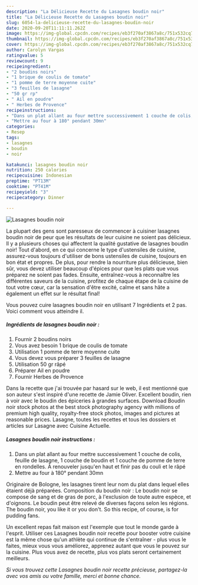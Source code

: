 ```yaml
---
description: "La Délicieuse Recette du Lasagnes boudin noir"
title: "La Délicieuse Recette du Lasagnes boudin noir"
slug: 6054-la-delicieuse-recette-du-lasagnes-boudin-noir
date: 2020-09-20T11:11:11.262Z
image: https://img-global.cpcdn.com/recipes/eb3f270af3867a8c/751x532cq70/lasagnes-boudin-noir-photo-principale-de-la-recette.jpg
thumbnail: https://img-global.cpcdn.com/recipes/eb3f270af3867a8c/751x532cq70/lasagnes-boudin-noir-photo-principale-de-la-recette.jpg
cover: https://img-global.cpcdn.com/recipes/eb3f270af3867a8c/751x532cq70/lasagnes-boudin-noir-photo-principale-de-la-recette.jpg
author: Carolyn Vargas
ratingvalue: 5
reviewcount: 9
recipeingredient:
- "2 boudins noirs"
- "1 brique de coulis de tomate"
- "1 pomme de terre moyenne cuite"
- "3 feuilles de lasagne"
- "50 gr rp"
- " Ail en poudre"
- " Herbes de Provence"
recipeinstructions:
- "Dans un plat allant au four mettre successivement 1 couche de colis, feuille de lasagne, 1 couche de boudin et 1 couche de pomme de terre en rondelles. À renouveler jusqu&#39;en haut et finir pas du couli et le râpé"
- "Mettre au four à 180° pendant 30mn"
categories:
- Resep
tags:
- lasagnes
- boudin
- noir

katakunci: lasagnes boudin noir 
nutrition: 250 calories
recipecuisine: Indonesian
preptime: "PT13M"
cooktime: "PT41M"
recipeyield: "3"
recipecategory: Dinner

---
```



![Lasagnes boudin noir](https://img-global.cpcdn.com/recipes/eb3f270af3867a8c/751x532cq70/lasagnes-boudin-noir-photo-principale-de-la-recette.jpg)

La plupart des gens sont paresseux de commencer à cuisiner lasagnes boudin noir de peur que les résultats de leur cuisine ne soient pas délicieux. Il y a plusieurs choses qui affectent la qualité gustative de lasagnes boudin noir! Tout d'abord, en ce qui concerne le type d'ustensiles de cuisine, assurez-vous toujours d'utiliser de bons ustensiles de cuisine, toujours en bon état et propres. De plus, pour rendre la nourriture plus délicieuse, bien sûr, vous devez utiliser beaucoup d'épices pour que les plats que vous préparez ne soient pas fades. Ensuite, entraînez-vous à reconnaître les différentes saveurs de la cuisine, profitez de chaque étape de la cuisine de tout votre cœur, car la sensation d'être excité, calme et sans hâte a également un effet sur le résultat final!

<!--inarticleads1-->

Vous pouvez cuire lasagnes boudin noir en utilisant 7 Ingrédients et 2 pas. Voici comment vous atteindre il.

##### Ingrédients de lasagnes boudin noir :

1. Fournir 2 boudins noirs
1. Vous avez besoin 1 brique de coulis de tomate
1. Utilisation 1 pomme de terre moyenne cuite
1. Vous devez vous préparer 3 feuilles de lasagne
1. Utilisation 50 gr râpé
1. Préparer  Ail en poudre
1. Fournir  Herbes de Provence


Dans la recette que j&#39;ai trouvée par hasard sur le web, il est mentionné que son auteur s&#39;est inspiré d&#39;une recette de Jamie Oliver. Excellent boudin, rien à voir avec le boudin des épiceries à grandes surfaces. Download Boudin noir stock photos at the best stock photography agency with millions of premium high quality, royalty-free stock photos, images and pictures at reasonable prices. Lasagne, toutes les recettes et tous les dossiers et articles sur Lasagne avec Cuisine Actuelle. 

<!--inarticleads2-->

##### Lasagnes boudin noir instructions :

1. Dans un plat allant au four mettre successivement 1 couche de colis, feuille de lasagne, 1 couche de boudin et 1 couche de pomme de terre en rondelles. À renouveler jusqu&#39;en haut et finir pas du couli et le râpé
1. Mettre au four à 180° pendant 30mn


Originaire de Bologne, les lasagnes tirent leur nom du plat dans lequel elles étaient déjà préparées. Composition du boudin noir : Le boudin noir se compose de sang et de gras de porc, à l&#39;exclusion de toute autre espèce, et d&#39;oignons. Le boudin peut être relevé de diverses façons selon les régions. The boudin noir, you like it or you don&#39;t. So this recipe, of course, is for pudding fans. 

<!--inarticleads1-->

<p>
Un excellent repas fait maison est l'exemple que tout le monde garde à l'esprit. Utiliser ces Lasagnes boudin noir recette pour booster votre cuisine est la même chose qu'un athlète qui continue de s'entraîner - plus vous le faites, mieux vous vous améliorez, apprenez autant que vous le pouvez sur la cuisine. Plus vous avez de recette, plus vos plats seront certainement meilleurs.
</p>

<p>
<i>Si vous trouvez cette Lasagnes boudin noir recette précieuse, partagez-la avec vos amis ou votre famille, merci et bonne chance.</i>
</p>
